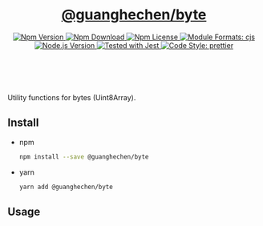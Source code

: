 <header>
  <h1 align="center">
    <a href="https://github.com/guanghechen/sora/tree/@guanghechen/byte@1.0.0-alpha.5/packages/byte#readme">@guanghechen/byte</a>
  </h1>
  <div align="center">
    <a href="https://www.npmjs.com/package/@guanghechen/byte">
      <img
        alt="Npm Version"
        src="https://img.shields.io/npm/v/@guanghechen/byte.svg"
      />
    </a>
    <a href="https://www.npmjs.com/package/@guanghechen/byte">
      <img
        alt="Npm Download"
        src="https://img.shields.io/npm/dm/@guanghechen/byte.svg"
      />
    </a>
    <a href="https://www.npmjs.com/package/@guanghechen/byte">
      <img
        alt="Npm License"
        src="https://img.shields.io/npm/l/@guanghechen/byte.svg"
      />
    </a>
    <a href="#install">
      <img
        alt="Module Formats: cjs"
        src="https://img.shields.io/badge/module_formats-cjs-green.svg"
      />
    </a>
    <a href="https://github.com/nodejs/node">
      <img
        alt="Node.js Version"
        src="https://img.shields.io/node/v/@guanghechen/byte"
      />
    </a>
    <a href="https://github.com/facebook/jest">
      <img
        alt="Tested with Jest"
        src="https://img.shields.io/badge/tested_with-jest-9c465e.svg"
      />
    </a>
    <a href="https://github.com/prettier/prettier">
      <img
        alt="Code Style: prettier"
        src="https://img.shields.io/badge/code_style-prettier-ff69b4.svg?style=flat-square"
      />
    </a>
  </div>
</header>
<br/>

Utility functions for bytes (Uint8Array).


## Install

* npm

  ```bash
  npm install --save @guanghechen/byte
  ```

* yarn

  ```bash
  yarn add @guanghechen/byte
  ```

## Usage

[homepage]: https://github.com/guanghechen/sora/tree/@guanghechen/byte@1.0.0-alpha.5/packages/byte#readme
